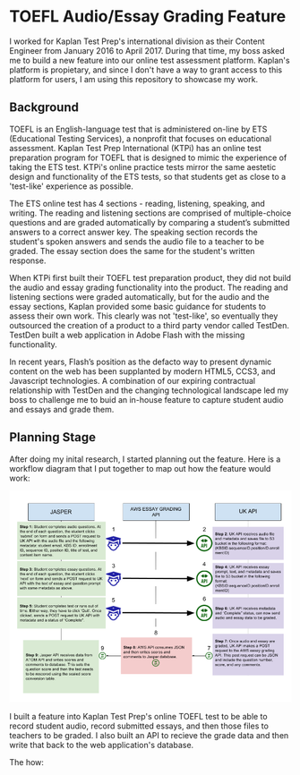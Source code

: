 # TOEFL Audio/Essay Grading Feature

I worked for Kaplan Test Prep's international division as their Content Engineer from January 2016 to April 2017. During that time, my boss asked me to build a new feature into our online test assessment platform. Kaplan's platform is propietary, and since I don't have a way to grant access to this platform for users, I am using this repository to showcase my work.

## Background

TOEFL is an English-language test that is administered on-line by ETS (Educational Testing Services), a nonprofit that focuses on educational assessment. Kaplan Test Prep International (KTPi) has an online test preparation program for TOEFL that is designed to mimic the experience of taking the ETS test. KTPi's online practice tests mirror the same aestetic design and functionality of the ETS tests, so that students get as close to a 'test-like' experience as possible.

The ETS online test has 4 sections - reading, listening, speaking, and writing. The reading and listening sections are comprised of multiple-choice questions and are graded automatically by comparing a student’s submitted answers to a correct answer key. The speaking section records the student's spoken answers and sends the audio file to a teacher to be graded. The essay section does the same for the student's written response.

When KTPi first built their TOEFL test preparation product, they did not build the audio and essay grading functionality into the product. The reading and listening sections were graded automatically, but for the audio and the essay sections, Kaplan provided some basic guidance for students to assess their own work. This clearly was not 'test-like', so eventually they outsourced the creation of a product to a third party vendor called TestDen. TestDen built a web application in Adobe Flash with the missing functionality.

In recent years, Flash’s position as the defacto way to present dynamic content on the web has been supplanted by modern HTML5, CCS3, and Javascript technologies. A combination of our expiring contractual relationship with TestDen and the changing technological landscape led my boss to challenge me to buid an in-house feature to capture student audio and essays and grade them.

## Planning Stage

After doing my inital research, I started planning out the feature. Here is a workflow diagram that I put together to map out how the feature would work:

![Workflow](https://github.com/ajessee/toefl_audio_essay_feature/blob/master/images/workflow_toefl_feature.png)


I built a feature into Kaplan Test Prep's online TOEFL test to be able to record student audio, record submitted essays, and then those files to teachers to be graded. I also built an API to recieve the grade data and then write that back to the web application's database.


The how:

